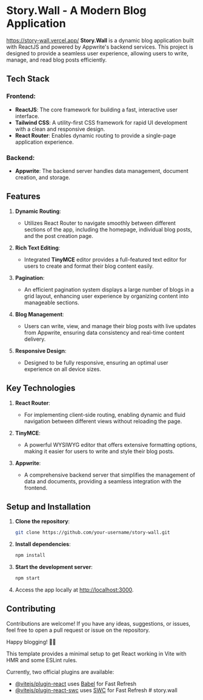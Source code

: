 # Story.Wall - A Modern Blog Application
https://story-wall.vercel.app/
**Story.Wall** is a dynamic blog application built with ReactJS and powered by Appwrite's backend services. This project is designed to provide a seamless user experience, allowing users to write, manage, and read blog posts efficiently.

## Tech Stack

### Frontend:
- **ReactJS**: The core framework for building a fast, interactive user interface.
- **Tailwind CSS**: A utility-first CSS framework for rapid UI development with a clean and responsive design.
- **React Router**: Enables dynamic routing to provide a single-page application experience.

### Backend:
- **Appwrite**: The backend server handles data management, document creation, and storage.

## Features

1. **Dynamic Routing**:
   - Utilizes React Router to navigate smoothly between different sections of the app, including the homepage, individual blog posts, and the post creation page.

2. **Rich Text Editing**:
   - Integrated **TinyMCE** editor provides a full-featured text editor for users to create and format their blog content easily.

3. **Pagination**:
   - An efficient pagination system displays a large number of blogs in a grid layout, enhancing user experience by organizing content into manageable sections.

4. **Blog Management**:
   - Users can write, view, and manage their blog posts with live updates from Appwrite, ensuring data consistency and real-time content delivery.

5. **Responsive Design**:
   - Designed to be fully responsive, ensuring an optimal user experience on all device sizes.

## Key Technologies

1. **React Router**:
   - For implementing client-side routing, enabling dynamic and fluid navigation between different views without reloading the page.

2. **TinyMCE**:
   - A powerful WYSIWYG editor that offers extensive formatting options, making it easier for users to write and style their blog posts.

3. **Appwrite**:
   - A comprehensive backend server that simplifies the management of data and documents, providing a seamless integration with the frontend.

## Setup and Installation

1. **Clone the repository**:
   ```bash
   git clone https://github.com/your-username/story-wall.git
   ```

2. **Install dependencies**:
   ```bash
   npm install
   ```

3. **Start the development server**:
   ```bash
   npm start
   ```

4. Access the app locally at [http://localhost:3000](http://localhost:3000).

## Contributing

Contributions are welcome! If you have any ideas, suggestions, or issues, feel free to open a pull request or issue on the repository.

Happy blogging! 📝✨

This template provides a minimal setup to get React working in Vite with HMR and some ESLint rules.

Currently, two official plugins are available:

- [@vitejs/plugin-react](https://github.com/vitejs/vite-plugin-react/blob/main/packages/plugin-react/README.md) uses [Babel](https://babeljs.io/) for Fast Refresh
- [@vitejs/plugin-react-swc](https://github.com/vitejs/vite-plugin-react-swc) uses [SWC](https://swc.rs/) for Fast Refresh
#   s t o r y . w a l l 
 
 
